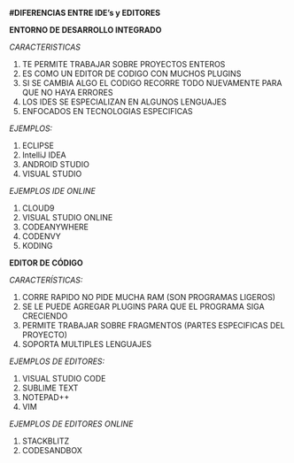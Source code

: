 **#DIFERENCIAS ENTRE IDE’s y EDITORES**

**ENTORNO DE DESARROLLO INTEGRADO**

*CARACTERISTICAS*

1.	TE PERMITE TRABAJAR SOBRE PROYECTOS ENTEROS
2.	ES COMO UN EDITOR DE CODIGO CON MUCHOS PLUGINS
3.	SI SE CAMBIA ALGO EL CODIGO RECORRE TODO NUEVAMENTE PARA QUE NO HAYA ERRORES
4.	LOS IDES SE ESPECIALIZAN EN ALGUNOS LENGUAJES 
5.	ENFOCADOS EN TECNOLOGIAS ESPECIFICAS

*EJEMPLOS:*
1.	ECLIPSE
2.	IntelliJ IDEA
3.	ANDROID STUDIO
4.	VISUAL STUDIO

*EJEMPLOS IDE ONLINE*
1.	CLOUD9
2.	VISUAL STUDIO ONLINE
3.	CODEANYWHERE
4.	CODENVY
5.	KODING

**EDITOR DE CÓDIGO**

*CARACTERÍSTICAS:*
1.	CORRE RAPIDO NO PIDE MUCHA RAM (SON PROGRAMAS LIGEROS)
2.	SE LE PUEDE AGREGAR PLUGINS PARA QUE EL PROGRAMA SIGA CRECIENDO
3.	PERMITE TRABAJAR SOBRE FRAGMENTOS (PARTES ESPECIFICAS DEL PROYECTO)
4.	SOPORTA MULTIPLES LENGUAJES

*EJEMPLOS DE EDITORES:*
1.	VISUAL STUDIO CODE
2.	SUBLIME TEXT
3.	NOTEPAD++
4.	VIM

*EJEMPLOS DE EDITORES ONLINE*
1.	STACKBLITZ
2.	CODESANDBOX
